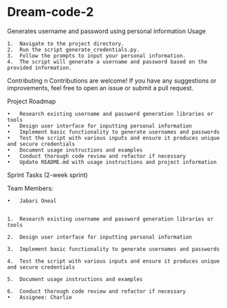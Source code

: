 # Dream-code-2
Generates username and password using personal information 
Usage

	1.	Navigate to the project directory.
	2.	Run the script generate_credentials.py.
	3.	Follow the prompts to input your personal information.
	4.	The script will generate a username and password based on the provided information.

Contributing
n
Contributions are welcome! If you have any suggestions or improvements, feel free to open an issue or submit a pull request.

Project Roadmap

	•	Research existing username and password generation libraries or tools
	•	Design user interface for inputting personal information
	•	Implement basic functionality to generate usernames and passwords
	•	Test the script with various inputs and ensure it produces unique and secure credentials
	•	Document usage instructions and examples
	•	Conduct thorough code review and refactor if necessary
	•	Update README.md with usage instructions and project information


Sprint Tasks (2-week sprint)

Team Members:

	•	Jabari Oneal 

 
	1.	Research existing username and password generation libraries or tools

	2.	Design user interface for inputting personal information

	3.	Implement basic functionality to generate usernames and passwords

	4.	Test the script with various inputs and ensure it produces unique and secure credentials

	5.	Document usage instructions and examples

	6.	Conduct thorough code review and refactor if necessary
	•	Assignee: Charlie

